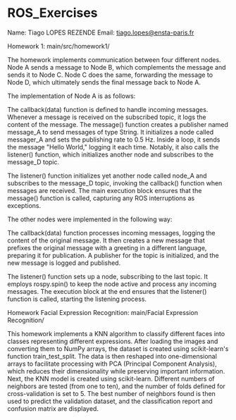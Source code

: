 # ROS_Exercises

Name: Tiago LOPES REZENDE
Email: tiago.lopes@ensta-paris.fr

Homework 1: main/src/homework1/

The homework implements communication between four different nodes. Node A sends a message to Node B, which complements the message and sends it to Node C. Node C does the same, forwarding the message to Node D, which ultimately sends the final message back to Node A.

The implementation of Node A is as follows:

The callback(data) function is defined to handle incoming messages. Whenever a message is received on the subscribed topic, it logs the content of the message. The message() function creates a publisher named message_A to send messages of type String. It initializes a node called messager_A and sets the publishing rate to 0.5 Hz. Inside a loop, it sends the message "Hello World," logging it each time. Notably, it also calls the listener() function, which initializes another node and subscribes to the message_D topic.

The listener() function initializes yet another node called node_A and subscribes to the message_D topic, invoking the callback() function when messages are received. The main execution block ensures that the message() function is called, capturing any ROS interruptions as exceptions.

The other nodes were implemented in the following way:

The callback(data) function processes incoming messages, logging the content of the original message. It then creates a new message that prefixes the original message with a greeting in a different language, preparing it for publication. A publisher for the topic is initialized, and the new message is logged and published.

The listener() function sets up a node, subscribing to the last topic. It employs rospy.spin() to keep the node active and process any incoming messages. The execution block at the end ensures that the listener() function is called, starting the listening process.

Homework Facial Expression Recognition: main/Facial Expression Recognition/

This homework implements a KNN algorithm to classify different faces into classes representing different expressions. After loading the images and converting them to NumPy arrays, the dataset is created using scikit-learn's function train_test_split. The data is then reshaped into one-dimensional arrays to facilitate processing with PCA (Principal Component Analysis), which reduces their dimensionality while preserving important information. Next, the KNN model is created using scikit-learn. Different numbers of neighbors are tested (from one to ten), and the number of folds defined for cross-validation is set to 5. The best number of neighbors found is then used to predict the validation dataset, and the classification report and confusion matrix are displayed.

